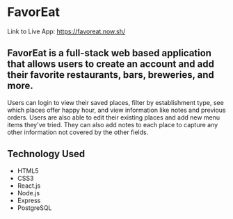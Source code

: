 # FavorEat

Link to Live App: https://favoreat.now.sh/

## FavorEat is a full-stack web based application that allows users to create an account and add their favorite restaurants, bars, breweries, and more.

 Users can login to view their saved places, filter by establishment type, see which places offer happy hour, and view information like notes and previous orders. Users are also able to edit their existing places and add new menu items they've tried. They can also add notes to each place to capture any other information not covered by the other fields. 

 ## Technology Used
 <ul>
    <li>HTML5</li>
    <li>CSS3</li>
    <li>React.js</li>
    <li>Node.js</li>
    <li>Express</li>
    <li>PostgreSQL</li>
 </ul>